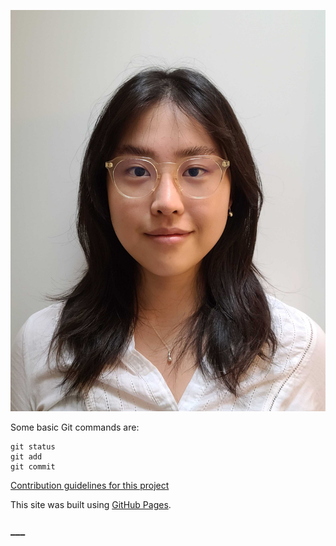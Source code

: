 
![This is an image](https://raw.githubusercontent.com/iggyim/egunim/main/images/HeadShot.jpg)

Some basic Git commands are:
```
git status
git add
git commit
```

[Contribution guidelines for this project](docs/CONTRIBUTING.md)

This site was built using [GitHub Pages](https://pages.github.com/).

### ___
